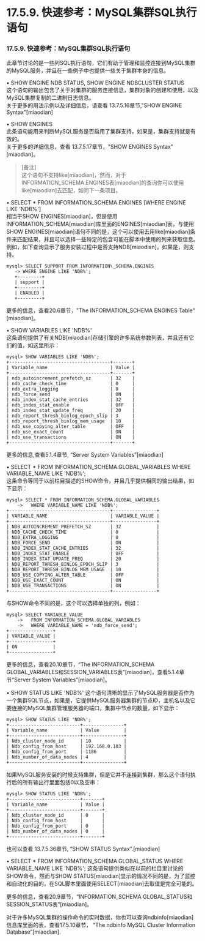 # 17.5.9.  快速参考：MySQL集群SQL执行语句 ###

### 17.5.9.  快速参考：MySQL集群SQL执行语句 ###
此章节讨论的是一些列SQL执行语句，它们有助于管理和监控连接到MySQL集群的MySQL服务，并且在一些例子中也提供一些关于集群本身的信息。   

• SHOW ENGINE NDB STATUS, SHOW ENGINE NDBCLUSTER STATUS   
这个语句的输出包含了关于对集群的服务连接信息，集群对象的创建和使用，以及MySQL集群复制的二进制日志信息。   
关于更多的用法示例以及详细信息，请查看 13.7.5.16章节,"SHOW ENGINE Syntax"[miaodian]   

• SHOW ENGINES   
此条语句能用来判断MySQL服务是否启用了集群支持，如果是，集群支持就是有效的。   
关于更多的详细信息，查看 13.7.5.17章节，"SHOW ENGINES Syntax"[miaodian]。
>[备注]   
>这个语句不支持like[miaodian]，然而，对于INFORMATION_SCHEMA.ENGINES表[miaodian]的查询你可以使用like[miaodian]去匹配，如同下一条项目。

• SELECT * FROM INFORMATION\_SCHEMA.ENGINES [WHERE ENGINE LIKE 'NDB%']      
相当于SHOW ENGINES[miaodian]，但是使用INFORMATION\_SCHEMA[miaodian]库里面的ENGINES[miaodian]表，与使用SHOW ENGINES[miaodian]语句不同的是，这个可以使用去用like[miaodian]条件来匹配结果，并且可以选择一些特定的包含可能在脚本中使用的列来获取信息。例如，如下查询显示了服务安装过程中是否支持NDB[miaodian]，如果是，则支持。  
 
    mysql> SELECT SUPPORT FROM INFORMATION\_SCHEMA.ENGINES   
       -> WHERE ENGINE LIKE 'NDB%';   
       +---------+   
       | support |   
       +---------+   
       | ENABLED |   
       +---------+  
    
 
更多的信息，查看20.6章节，"The INFORMATION\_SCHEMA ENGINES Table"[miaodian]。   


• SHOW VARIABLES LIKE 'NDB%'   
这条语句提供了有关NDB[miaodian]存储引擎的许多系统参数列表，并且还有它们的值，如这里所示：   


	
	mysql> SHOW VARIABLES LIKE 'NDB%';
	+-------------------------------------+-------+
	| Variable_name                       | Value |
	+-------------------------------------+-------+
	| ndb_autoincrement_prefetch_sz       | 32    |
	| ndb_cache_check_time                | 0     |
	| ndb_extra_logging                   | 0     |
	| ndb_force_send                      | ON    |
	| ndb_index_stat_cache_entries        | 32    |
	| ndb_index_stat_enable               | OFF   |
	| ndb_index_stat_update_freq          | 20    |
	| ndb_report_thresh_binlog_epoch_slip | 3     |
	| ndb_report_thresh_binlog_mem_usage  | 10    |
	| ndb_use_copying_alter_table         | OFF   |
	| ndb_use_exact_count                 | ON    |
	| ndb_use_transactions                | ON    |
	+-------------------------------------+-------+
更多的信息,查看5.1.4章节, “Server System Variables”[miaodian]   

• SELECT * FROM INFORMATION\_SCHEMA.GLOBAL\_VARIABLES WHERE VARIABLE\_NAME LIKE
'NDB%';   
这条命令等同于以前栏目描述的SHOW命令，并且几乎提供相同的输出结果，如下显示：  

	mysql> SELECT * FROM INFORMATION_SCHEMA.GLOBAL_VARIABLES
	    ->   WHERE VARIABLE_NAME LIKE 'NDB%';
	+-------------------------------------+----------------+
	| VARIABLE_NAME                       | VARIABLE_VALUE |
	+-------------------------------------+----------------+
	| NDB_AUTOINCREMENT_PREFETCH_SZ       | 32             |
	| NDB_CACHE_CHECK_TIME                | 0              |
	| NDB_EXTRA_LOGGING                   | 0              |
	| NDB_FORCE_SEND                      | ON             |
	| NDB_INDEX_STAT_CACHE_ENTRIES        | 32             |
	| NDB_INDEX_STAT_ENABLE               | OFF            |
	| NDB_INDEX_STAT_UPDATE_FREQ          | 20             |
	| NDB_REPORT_THRESH_BINLOG_EPOCH_SLIP | 3              |
	| NDB_REPORT_THRESH_BINLOG_MEM_USAGE  | 10             |
	| NDB_USE_COPYING_ALTER_TABLE         | OFF            |
	| NDB_USE_EXACT_COUNT                 | ON             |
	| NDB_USE_TRANSACTIONS                | ON             |
	+-------------------------------------+----------------+

与SHOW命令不同的是，这个可以选择单独的列，例如：   

	mysql> SELECT VARIABLE_VALUE 
	    ->   FROM INFORMATION_SCHEMA.GLOBAL_VARIABLES
	    ->   WHERE VARIABLE_NAME = 'ndb_force_send';
	+----------------+
	| VARIABLE_VALUE |
	+----------------+
	| ON             |
	+----------------+
更多的信息，查看20.10章节，“The INFORMATION_SCHEMA GLOBAL_VARIABLES和SESSION_VARIABLES表”[miaodian]，查看5.1.4章节“Server System Variables”[miaodian]。
   
• SHOW STATUS LIKE 'NDB%'
这个语句清晰的显示了MySQL服务器是否作为一个集群SQL节点，如果是，它提供MySQL服务器集群的节点ID，主机名以及它要连接的MySQL集群管理服务器的端口，集群中节点的数量，如下显示：   

	mysql> SHOW STATUS LIKE 'NDB%';
	+--------------------------+---------------+
	| Variable_name            | Value         |
	+--------------------------+---------------+
	| Ndb_cluster_node_id      | 10            |
	| Ndb_config_from_host     | 192.168.0.103 |
	| Ndb_config_from_port     | 1186          |
	| Ndb_number_of_data_nodes | 4             |
	+--------------------------+---------------+

如果MySQL服务安装的时候支持集群，但是它并不连接到集群，那么这个语句执行后的所有输出行里面包括0以及空串：

	mysql> SHOW STATUS LIKE 'NDB%';
	+--------------------------+-------+
	| Variable_name            | Value |
	+--------------------------+-------+
	| Ndb_cluster_node_id      | 0     |
	| Ndb_config_from_host     |       |
	| Ndb_config_from_port     | 0     |
	| Ndb_number_of_data_nodes | 0     |
	+--------------------------+-------+
也可以查看 13.7.5.36章节, “SHOW STATUS Syntax”.[miaodian]   

• SELECT * FROM INFORMATION\_SCHEMA.GLOBAL\_STATUS WHERE VARIABLE_NAME LIKE
'NDB%';
这条语句提供类似在以前的栏目里讨论的SHOW命令，然而与SHOW STATUS[miaodian]显示的情况不同的是，为了监控和自动化的目的，在SQL脚本里面使用SELECT[miaodian]去取值是完全可能的。 
  
更多的信息，查看20.9章节，“INFORMATION\_SCHEMA GLOBAL\_STATUS和SESSION\_STATUS表”[miaodian]。   

对于许多MySQL集群的操作命令的实时数据，你也可以查询ndbinfo[miaodian]信息库里面的表，查看17.5.10章节， “The ndbinfo MySQL Cluster Information Database”[miaodian].

